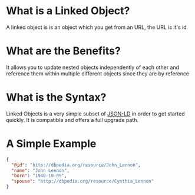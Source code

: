 # What is a Linked Object?

A linked object is is an object which you get from an URL, the URL is it's id

# What are the Benefits?

It allows you to update nested objects independently of each other and reference them within multiple different objects since they are by reference

# What is the Syntax?

Linked Objects is a very simple subset of [JSON-LD](https://json-ld.org/) in order to get started quickly.  It is compatible and offers a full upgrade path.

# A Simple Example

```json
{
  "@id": "http://dbpedia.org/resource/John_Lennon",
  "name": "John Lennon",
  "born": "1940-10-09",
  "spouse": "http://dbpedia.org/resource/Cynthia_Lennon"
}
```

